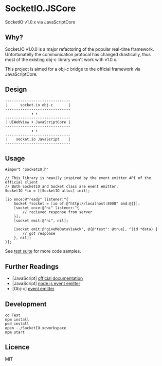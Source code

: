 SocketIO.JSCore
===============

SocketIO v1.0.x via JavaScriptCore

Why?
----

Socket.IO v1.0.0 is a major refactoring of the popular real-time framework.
Unfortunatelly the communication protocal has changed drastically, thus
most of the existing obj-c library won't work with v1.0.x.

This project is aimed for a obj-c bridge to the official framework via JavaScriptCore.

Design
------

    ------------------------------
    |      socket.io obj-c       |
    ------------------------------
                ⬆ ⬇
    ------------------------------
    | UIWebView + JavaScriptCore |
    ------------------------------
                ⬆ ⬇
    ------------------------------
    |    socket.io JavaScript    |
    ------------------------------

Usage
-----

    #import "SocketIO.h"

    // This library is heavily inspired by the event emitter API of the official client
    // Both SocketIO and Socket class are event emitter.
    SocketIO *io = [[SocketIO alloc] init];

    [io once:@"ready" listener:^{
        Socket *socket = [io of:@"http://localhost:8000" and:@{}];
        [socket once:@"hi" listener:^{
            // recieved response from server
        }];
        [socket emit:@"hi", nil];

        [socket emit:@"giveMeDataViaAck", @{@"test": @true}, ^(id *data) {
            // got response
        }, nil];
    }];

See [test suite](https://github.com/hden/SocketIO.JSCore/blob/master/Tests/DemoAppTests/DemoAppTests.m) for more code samples.

Further Readings
----------------

* [JavaScript] [official documentation](http://socket.io/docs/)
* [JavaScript] [node.js event emitter](http://nodejs.org/api/events.html)
* [Obj-c] [event emitter](https://github.com/seegno/emitter-objc)

Development
-----------

    cd Test
    npm install
    pod install
    open ../SocketIO.xcworkspace
    npm start

Licence
-------

MIT
